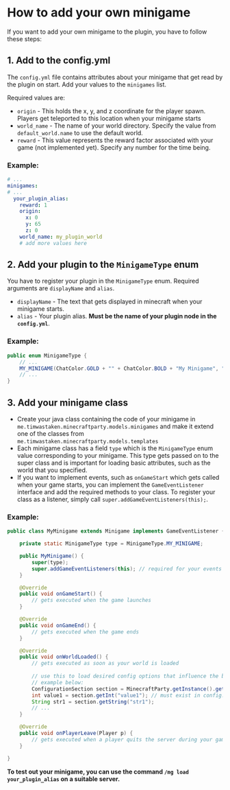 # How to add your own minigame

If you want to add your own minigame to the plugin, you have to follow these steps:



## 1. Add to the config.yml

   The `config.yml` file contains attributes about your minigame that get read by the plugin on start. Add your values to the `minigames` list.
   
   Required values are:
   
   - `origin` - This holds the x, y, and z coordinate for the player spawn. Players get teleported to this location when your minigame starts
   - `world_name` - The name of your world directory. Specify the value from `default_world.name` to use the default world.
   - `reward` - This value represents the reward factor associated with your game (not implemented yet). Specify any number for the time being.

### Example:

```yml
# ...
minigames:
# ...
  your_plugin_alias:
    reward: 1
    origin:
      x: 0
      y: 65
      z: 0
    world_name: my_plugin_world
    # add more values here
```



## 2. Add your plugin to the `MinigameType` enum

   You have to register your plugin in the `MinigameType` enum. Required arguments are `displayName` and `alias`.
   
   - `displayName` - The text that gets displayed in minecraft when your minigame starts.
   - `alias` - Your plugin alias. **Must be the name of your plugin node in the `config.yml`**.

### Example:
```java
public enum MinigameType {
    // ...
    MY_MINIGAME(ChatColor.GOLD + "" + ChatColor.BOLD + "My Minigame", "your_plugin_alias");
    // ...
}
```

## 3. Add your minigame class

   - Create your java class containing the code of your minigame in `me.timwastaken.minecraftparty.models.minigames` and make it extend one of the classes from `me.timwastaken.minecraftparty.models.templates`
   - Each minigame class has a field `type` which is the `MinigameType` enum value corresponding to your minigame. This type gets passed on to the super class and is important for loading basic attributes, such as the world that you specified.
   - If you want to implement events, such as `onGameStart` which gets called when your game starts, you can implement the `GameEventListener` interface and add the required methods to your class. To register your class as a listener, simply call `super.addGameEventListeners(this);`.

### Example:
    
```java
public class MyMinigame extends Minigame implements GameEventListener {

    private static MinigameType type = MinigameType.MY_MINIGAME;

    public MyMinigame() {
        super(type);
        super.addGameEventListeners(this); // required for your events to work
    }

    @Override
    public void onGameStart() {
        // gets executed when the game launches
    }

    @Override
    public void onGameEnd() {
        // gets executed when the game ends
    }

    @Override
    public void onWorldLoaded() {
        // gets executed as soon as your world is loaded
        
        // use this to load desired config options that influence the behavior of your plugin
        // example below:
        ConfigurationSection section = MinecraftParty.getInstance().getConfig().getConfigurationSection("minigames." + type.getAlias());
        int value1 = section.getInt("value1"); // must exist in config.yml under minigames.your_plugin_alias
        String str1 = section.getString("str1");
        // ...
    }

    @Override
    public void onPlayerLeave(Player p) {
        // gets executed when a player quits the server during your game
    }

}
```
**To test out your minigame, you can use the command `/mg load your_plugin_alias` on a suitable server.**

